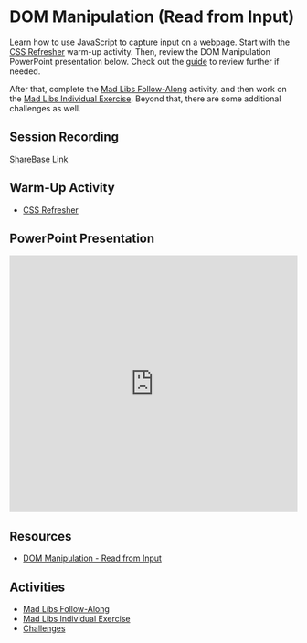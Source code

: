 # DOM Manipulation (Read from Input)
Learn how to use JavaScript to capture input on a webpage. Start with the [CSS Refresher](WarmUp.md) warm-up activity. Then, review the DOM Manipulation PowerPoint presentation below. Check out the [guide](DomManipulationReadFromInput.md) to review further if needed.

After that, complete the [Mad Libs Follow-Along](MadLibsFollowAlong.md) activity, and then work on the [Mad Libs Individual Exercise](MadLibsIndividual.md). Beyond that, there are some additional challenges as well.

## Session Recording
[ShareBase Link](https://app.sharebase.com/#/document/10192850/share/3-eH--eEKVFvNS1Cj4LyCuzqJ1d3LM)

## Warm-Up Activity
- [CSS Refresher](WarmUp.md)

## PowerPoint Presentation
<iframe src='https://view.officeapps.live.com/op/embed.aspx?src=https://hylandtechclub.com/web-102/Week06/DomManipulationIntro.pptx' width='100%' height='450px' frameborder='0'></iframe>

## Resources
- [DOM Manipulation - Read from Input](DomManipulationReadFromInput.md)

## Activities
- [Mad Libs Follow-Along](MadLibsFollowAlong.md)
- [Mad Libs Individual Exercise](MadLibsIndividual.md)
- [Challenges](Challenges.md)